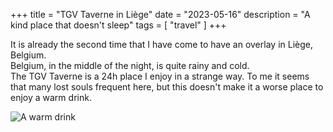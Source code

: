+++
title = "TGV Taverne in Liège"
date = "2023-05-16"
description = "A kind place that doesn't sleep"
tags = [
    "travel"
]
+++

It is already the second time that I have come to have an overlay in Liège, Belgium.  
Belgium, in the middle of the night, is quite rainy and cold.  
The TGV Taverne is a 24h place I enjoy in a strange way.
To me it seems that many lost souls frequent here, but this doesn't make it a worse place to enjoy a warm drink.

![A warm drink](/posts/taverne/cacao-tgv-taverne.webp)
